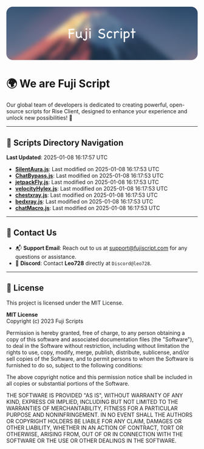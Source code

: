 ![Banner](.github/b.webp)

# 🌍 **We are Fuji Script**

Our global team of developers is dedicated to creating powerful, open-source scripts for Rise Client, designed to enhance your experience and unlock new possibilities! 🌟

---
<!-- SCRIPTS_NAVIGATION_START -->
## 📂 **Scripts Directory Navigation**

**Last Updated**: 2025-01-08 16:17:57 UTC

- **[SilentAura.js](scripts/SilentAura.js)**: Last modified on 2025-01-08 16:17:53 UTC
- **[ChatBypass.js](scripts/ChatBypass.js)**: Last modified on 2025-01-08 16:17:53 UTC
- **[jetpackFly.js](scripts/jetpackFly.js)**: Last modified on 2025-01-08 16:17:53 UTC
- **[velocityHylex.js](scripts/velocityHylex.js)**: Last modified on 2025-01-08 16:17:53 UTC
- **[chestxray.js](scripts/chestxray.js)**: Last modified on 2025-01-08 16:17:53 UTC
- **[bedxray.js](scripts/bedxray.js)**: Last modified on 2025-01-08 16:17:53 UTC
- **[chatMacro.js](scripts/chatMacro.js)**: Last modified on 2025-01-08 16:17:53 UTC

<!-- SCRIPTS_NAVIGATION_END -->

---

## 💬 **Contact Us**  
- 📬 **Support Email**: Reach out to us at [support@fujiscript.com](mailto:support@fujiscript.com) for any questions or assistance.  
- 💬 **Discord**: Contact **Leo728** directly at `Discord@leo728`.

---

## 📜 **License**

This project is licensed under the MIT License.  

**MIT License**  
Copyright (c) 2023 Fuji Scripts  

Permission is hereby granted, free of charge, to any person obtaining a copy of this software and associated documentation files (the "Software"), to deal in the Software without restriction, including without limitation the rights to use, copy, modify, merge, publish, distribute, sublicense, and/or sell copies of the Software, and to permit persons to whom the Software is furnished to do so, subject to the following conditions:  

The above copyright notice and this permission notice shall be included in all copies or substantial portions of the Software.  

THE SOFTWARE IS PROVIDED "AS IS", WITHOUT WARRANTY OF ANY KIND, EXPRESS OR IMPLIED, INCLUDING BUT NOT LIMITED TO THE WARRANTIES OF MERCHANTABILITY, FITNESS FOR A PARTICULAR PURPOSE AND NONINFRINGEMENT. IN NO EVENT SHALL THE AUTHORS OR COPYRIGHT HOLDERS BE LIABLE FOR ANY CLAIM, DAMAGES OR OTHER LIABILITY, WHETHER IN AN ACTION OF CONTRACT, TORT OR OTHERWISE, ARISING FROM, OUT OF OR IN CONNECTION WITH THE SOFTWARE OR THE USE OR OTHER DEALINGS IN THE SOFTWARE.  
